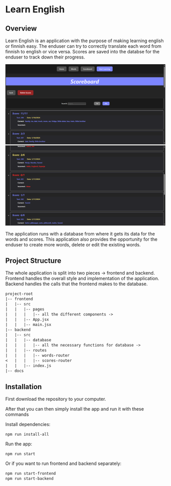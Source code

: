 # Learn English

## Overview

Learn English is an application with the purpose of making learning english or finnish easy.
The enduser can try to correctly translate each word from finnish to english or vice versa.
Scores are saved into the databse for the enduser to track down their progress.

<img src="./images/scoreboard-1.png" alt="Scoreboard_1" width="500">
<img src="./images/scoreboard-2.png" alt="Scoreboard_2" width="500">

The application runs with a database from where it gets its data for the words and scores.
This application also provides the opportunity for the enduser to create more words, delete or edit the existing words.

## Project Structure

The whole application is split into two pieces -> frontend and backend.
Frontend handles the overall style and implementation of the application.
Backend handles the calls that the frontend makes to the database.

```plaintext
project-root
|-- frontend
|   |-- src
|   |   |-- pages
|   |   |   |-- all the different components ->
|   |   |-- App.jsx
|   |   |-- main.jsx
|-- backend
|   |-- src
|   |   |-- database
|   |   |   |-- all the necessary functions for database ->
|   |   |-- routes
|   |   |   |-- words-router
<   |   |   |-- scores-router
|   |   |-- index.js
|-- docs
```

## Installation

First download the repository to your computer.

After that you can then simply install the app and run it with these commands

Install dependencies:

```plaintext
npm run install-all
```

Run the app:

```plaintext
npm run start
```

Or if you want to run frontend and backend separately:

```plaintext
npm run start-frontend
npm run start-backend
```
